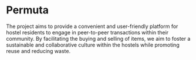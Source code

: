 # Permuta

The project aims to provide a convenient and user-friendly platform for hostel residents to engage in peer-to-peer transactions within their community. By facilitating the buying and selling of items, we aim to foster a sustainable and collaborative culture within the hostels while promoting reuse and reducing waste.
